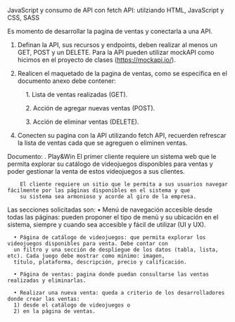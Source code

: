  JavaScript y consumo de API con fetch API: utilziando HTML, JavaScript y CSS, SASS

Es momento de desarrollar la pagina de ventas y conectarla a una API.

1) Definan la API, sus recursos y endpoints, deben realizar al menos un GET, POST y un DELETE. Para la API pueden utilizar mockAPI como hicimos en el proyecto de clases (https://mockapi.io/).

2) Realicen el maquetado de la pagina de ventas, como se especifica en el documento anexo debe contener:
   
      1. Lista de ventas realizadas (GET).

      2. Acción de agregar nuevas ventas (POST).

      3. Acción de eliminar ventas (DELETE).
   
4) Conecten su pagina con la API utilizando fetch API, recuerden refrescar la lista de ventas cada que se agreguen o eliminen ventas.


Documento:
. Play&Win 
        El primer cliente requiere un sistema web que le permita explorar su catálogo de videojuegos disponibles para ventas y 
        poder gestionar la venta de estos videojuegos a sus clientes.
        
        El cliente requiere un sitio que le permita a sus usuarios navegar fácilmente por las páginas disponibles en el sistema y que
        su sistema sea armonioso y acorde al giro de la empresa.
        
Las secciones solicitadas son:
      • Menú de navegación accesible desde todas las páginas: pueden proponer el tipo de menú y su ubicación en el 
      sistema, siempre y cuando sea accesible y fácil de utilizar (UI y UX).
      
      • Página de catálogo de videojuegos: que permita explorar los videojuegos disponibles para venta. Debe contar con 
      un filtro y una sección de despliegue de los datos (tabla, lista, etc). Cada juego debe mostrar como mínimo: imagen, 
      título, plataforma, descripción, precio y calificación.
      
      • Página de ventas: pagina donde puedan consultarse las ventas realizadas y eliminarlas. 
      
      • Realizar una nueva venta: queda a criterio de los desarrolladores donde crear las ventas: 
      1) desde el catálogo de videojuegos o 
      2) en la página de ventas.
  
